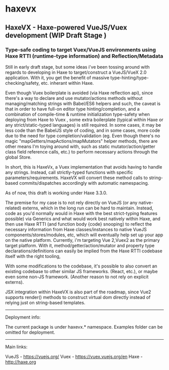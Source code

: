# haxevx

## HaxeVX - Haxe-powered VueJS/Vuex development (WIP Draft Stage ) 
### Type-safe coding to target Vuex/VueJS environments using Haxe RTTI (runtime-type information) and Reflection/Metadata

Still in early draft stage, but some ideas i've been tossing around with regards to developing in Haxe to target/construct a VueJS/VueX 2.0 application. With it, you get the benefit of massive type-hinting/type-checking/safety, etc. inherant within Haxe.

Even though Vuex boilerplate is avoided (via Haxe reflection api), since there's a way to declare and use mutator/actions methods without managing/matching strings with Babel/ES6 helpers and such, the caveat is that in order to have full-on editor type hinting/completion, and a combination of compile-time & runtime initialization type-safety when deploying from Haxe to Vuex , some extra boilerplate (typical within Haxe or any strict/static-typed languages) is still required. In some cases, it may be less code than the BabelJS style of coding, and in some cases, more code due to the need for type completion/validation (eg. Even though there's no magic "mapGetters/mapActions/mapMutators" helper methods, there are other means I'm toying around with, such as static mutator/action/getter class field reference calls, etc.) to perform necessary actions through the global Store. 

In short, this is HaxeVx, a Vuex implementation that avoids having to handle any strings. Instead, call strictly-typed functions with specific parameters/requirements. HaxeVX will convert these method calls to string-based commits/dispatches accordingly with automatic namespacing.

As of now, this draft is working under Haxe 3.3.0.

The premise for my case is to not rely directly on VueJS (or any native-related) externs, which in the long run can be hard to maintain. Instead, code as you'd normally would in Haxe with the best strict-typing features possible) via Generics and what would work best natively within Haxe, and then use Haxe RTTI (and function body {code} snooping) to reflect the necessary information from Haxe classes/instances to native VueJS components/stores/modules, etc, which will eventually help set up your app on the native platform. Currently, i'm targeting Vue 2,Vuex2 as the primary target platform. With it, method/getter/action/mutator and property type declarations/definitions can easily be implied from the Haxe RTTI codebase itself with the right tooling,

With some modifications to the codebase, it's possible to also convert an existing codebase to other similar JS frameworks. (React, etc.), or maybe even some non-JS framework. (Another reason to not rely on explicit externs).

JSX integration within HaxeVX is also part of the roadmap, since Vue2 supports render() methods to construct virtual dom directly instead of relying just on string-based templates.

_____

Deployment info:
	
The current package is under haxevx.* namespace. Examples folder can be omitted for deployment.

_____

Main links:

VueJS - https://vuejs.org/
Vuex - https://vuex.vuejs.org/en
Haxe - http://haxe.org
	

